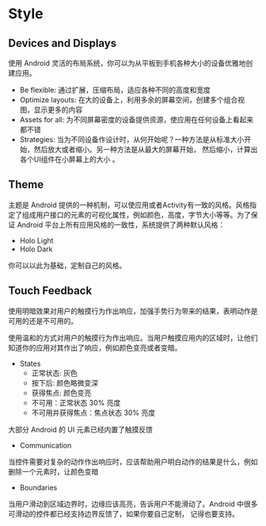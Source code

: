 # Style

## Devices and Displays

使用 Android 灵活的布局系统，你可以为从平板到手机各种大小的设备优雅地创建应用。

* Be flexible: 通过扩展，压缩布局，适应各种不同的高度和宽度
* Optimize layouts: 在大的设备上，利用多余的屏幕空间，创建多个组合视图，显示更多的内容
* Assets for all: 为不同屏幕密度的设备提供资源，使应用在任何设备上看起来都不错
* Strategies: 当为不同设备作设计时，从何开始呢？一种方法是从标准大小开始，然后放大或者缩小。另一种方法是从最大的屏幕开始，
然后缩小，计算出各个UI组件在小屏幕上的大小 。

## Theme

主题是 Android 提供的一种机制，可以使应用或者Activity有一致的风格。风格指定了组成用户接口的元素的可视化属性，例如颜色，高度，字节大小等等。为了保证 Android 平台上所有应用风格的一致性，系统提供了两种默认风格：

* Holo Light
* Holo Dark

你可以以此为基础，定制自己的风格。

## Touch Feedback

使用明暗效果对用户的触摸行为作出响应，加强手势行为带来的结果，表明动作是可用的还是不可用的。

使用温和的方式对用户的触摸行为作出响应。当用户触摸应用内的区域时，让他们知道你的应用对其作出了响应，例如颜色变亮或者变暗。

* States
  - 正常状态: 灰色
  - 按下后: 颜色略微变深
  - 获得焦点: 颜色变亮
  - 不可用：正常状态 30% 亮度
  - 不可用并获得焦点：焦点状态 30% 亮度

大部分 Android 的 UI 元素已经内置了触摸反馈

* Communication

当控件需要对复杂的动作作出响应时，应该帮助用户明白动作的结果是什么，例如删除一个元素时，让颜色变暗

* Boundaries

当用户滑动到区域边界时，边缘应该高亮，告诉用户不能滑动了。Android 中很多可滑动的控件都已经支持边界反馈了，如果你要自己定制，
记得也要支持。

